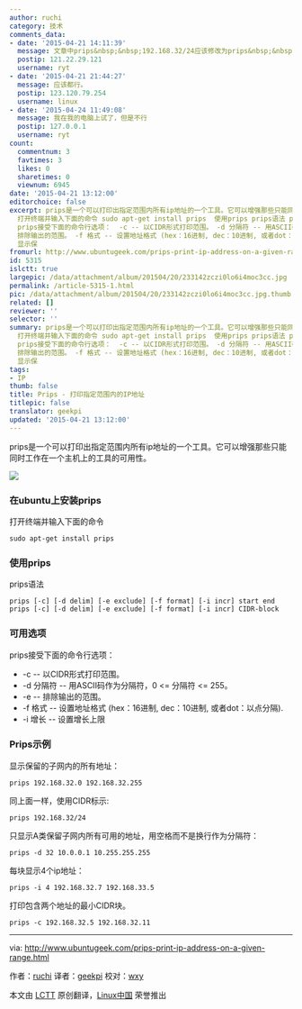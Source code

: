 ```yaml
---
author: ruchi
category: 技术
comments_data:
- date: '2015-04-21 14:11:39'
  message: 文章中prips&nbsp;&nbsp;192.168.32/24应该修改为prips&nbsp;&nbsp;192.168.32.0/24
  postip: 121.22.29.121
  username: ryt
- date: '2015-04-21 21:44:27'
  message: 应该都行。
  postip: 123.120.79.254
  username: linux
- date: '2015-04-24 11:49:08'
  message: 我在我的电脑上试了，但是不行
  postip: 127.0.0.1
  username: ryt
count:
  commentnum: 3
  favtimes: 3
  likes: 0
  sharetimes: 0
  viewnum: 6945
date: '2015-04-21 13:12:00'
editorchoice: false
excerpt: prips是一个可以打印出指定范围内所有ip地址的一个工具。它可以增强那些只能同时工作在一个主机上的工具的可用性。  在ubuntu上安装prips
  打开终端并输入下面的命令 sudo apt-get install prips  使用prips prips语法 prips      start end prips      CIDR-block  可用选项
  prips接受下面的命令行选项：  -c -- 以CIDR形式打印范围。 -d 分隔符 -- 用ASCII码作为分隔符，0 = 分隔符 = 255。 -e --
  排除输出的范围。 -f 格式 -- 设置地址格式 (hex：16进制, dec：10进制, 或者dot：以点分隔). -i 增长 -- 设置增长上限  Prips示例
  显示保
fromurl: http://www.ubuntugeek.com/prips-print-ip-address-on-a-given-range.html
id: 5315
islctt: true
largepic: /data/attachment/album/201504/20/233142zczi0lo6i4moc3cc.jpg
permalink: /article-5315-1.html
pic: /data/attachment/album/201504/20/233142zczi0lo6i4moc3cc.jpg.thumb.jpg
related: []
reviewer: ''
selector: ''
summary: prips是一个可以打印出指定范围内所有ip地址的一个工具。它可以增强那些只能同时工作在一个主机上的工具的可用性。  在ubuntu上安装prips
  打开终端并输入下面的命令 sudo apt-get install prips  使用prips prips语法 prips      start end prips      CIDR-block  可用选项
  prips接受下面的命令行选项：  -c -- 以CIDR形式打印范围。 -d 分隔符 -- 用ASCII码作为分隔符，0 = 分隔符 = 255。 -e --
  排除输出的范围。 -f 格式 -- 设置地址格式 (hex：16进制, dec：10进制, 或者dot：以点分隔). -i 增长 -- 设置增长上限  Prips示例
  显示保
tags:
- IP
thumb: false
title: Prips - 打印指定范围内的IP地址
titlepic: false
translator: geekpi
updated: '2015-04-21 13:12:00'
---
```


prips是一个可以打印出指定范围内所有ip地址的一个工具。它可以增强那些只能同时工作在一个主机上的工具的可用性。


![](/data/attachment/album/201504/20/233142zczi0lo6i4moc3cc.jpg)


### 在ubuntu上安装prips


打开终端并输入下面的命令



```
sudo apt-get install prips

```

### 使用prips


prips语法



```
prips [-c] [-d delim] [-e exclude] [-f format] [-i incr] start end
prips [-c] [-d delim] [-e exclude] [-f format] [-i incr] CIDR-block

```

### 可用选项


prips接受下面的命令行选项：


* -c -- 以CIDR形式打印范围。
* -d 分隔符 -- 用ASCII码作为分隔符，0 <= 分隔符 <= 255。
* -e -- 排除输出的范围。
* -f 格式 -- 设置地址格式 (hex：16进制, dec：10进制, 或者dot：以点分隔).
* -i 增长 -- 设置增长上限


### Prips示例


显示保留的子网内的所有地址：



```
prips 192.168.32.0 192.168.32.255

```

同上面一样，使用CIDR标示:



```
prips 192.168.32/24

```

只显示A类保留子网内所有可用的地址，用空格而不是换行作为分隔符：



```
prips -d 32 10.0.0.1 10.255.255.255

```

每块显示4个ip地址：



```
prips -i 4 192.168.32.7 192.168.33.5

```

打印包含两个地址的最小CIDR块。



```
prips -c 192.168.32.5 192.168.32.11

```



---


via: <http://www.ubuntugeek.com/prips-print-ip-address-on-a-given-range.html>


作者：[ruchi](http://www.ubuntugeek.com/author/ubuntufix) 译者：[geekpi](https://github.com/geekpi) 校对：[wxy](https://github.com/wxy)


本文由 [LCTT](https://github.com/LCTT/TranslateProject) 原创翻译，[Linux中国](http://linux.cn/) 荣誉推出